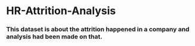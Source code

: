 # HR-Attrition-Analysis

### This dataset is about the attrition happened in a company and analysis had been made on that.
